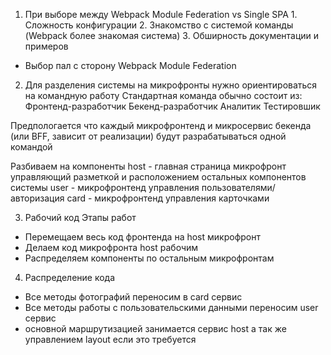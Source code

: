 1.  При выборе между Webpack Module Federation vs Single SPA
        1. Сложность конфигурации
        2. Знакомство с системой команды (Webpack более знакомая система)
        3. Обширность документации и примеров


 - Выбор пал с сторону Webpack Module Federation


2. Для разделения системы на микрофронты нужно ориентироваться на командную работу
 Стандартная команда обычно состоит из:
    Фронтенд-разработчик
    Бекенд-разработчик
    Аналитик
    Тестировшик

Предпологается что каждый микрофронтенд и микросервис бекенда (или BFF, зависит от реализации)
 будут разрабатываться одной командой

Разбиваем на компоненты
 host - главная страница микрофронт управляющий разметкой и расположением остальных компонентов системы
 user - микрофронтенд управления пользователями/авторизация
 card - микрофронтенд управления карточками

3. Рабочий код
Этапы работ
  - Перемещаем весь код фронтенда на host микрофронт
  - Делаем код микрофронта host рабочим
  - Распределяем компоненты по остальным микрофронтам

4. Распределение кода
  - Все методы фотографий переносим в card сервис
  - Все методы работы с пользовательскими данными переносим user сервис
  - основной маршрутизацией занимается сервис host а так же управлением layout если это требуется


